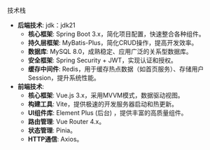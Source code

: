 
技术栈
- **后端技术**:
    jdk：jdk21
  - **核心框架**: Spring Boot 3.x，简化项目配置，快速整合各种组件。
  - **持久层框架**: MyBatis-Plus，简化CRUD操作，提高开发效率。
  - **数据库**: MySQL 8.0，成熟稳定、应用广泛的关系型数据库。
  - **安全框架**: Spring Security + JWT，实现认证和授权。
  - **缓存中间件**: Redis，用于缓存热点数据（如首页服务）、存储用户Session，提升系统性能。
- **前端技术**:
  - **核心框架**: Vue.js 3.x，采用MVVM模式，数据驱动视图。
  - **构建工具**: Vite，提供极速的开发服务器启动和热更新。
  - **UI组件库**: Element Plus (后台) ，提供丰富的高质量组件。
  - **路由管理**: Vue Router 4.x。
  - **状态管理**: Pinia。
  - **HTTP通信**: Axios。
